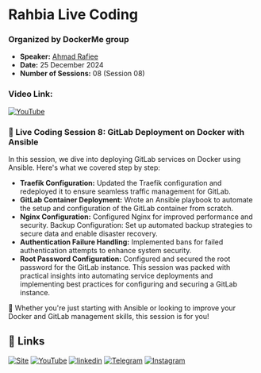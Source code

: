 
# Rahbia Live Coding
### Organized by DockerMe group
  - **Speaker:** [Ahmad Rafiee](https://www.linkedin.com/in/ahmad-rafiee)
  - **Date:** 25 December 2024
  - **Number of Sessions:** 08 (Session 08)

### Video Link:
[![YouTube](http://i.ytimg.com/vi/6oex6LLA10A/hqdefault.jpg)](https://www.youtube.com/live/6oex6LLA10A)

### 🔴 Live Coding Session 8: GitLab Deployment on Docker with Ansible
In this session, we dive into deploying GitLab services on Docker using Ansible. Here's what we covered step by step:

  - **Traefik Configuration:** Updated the Traefik configuration and redeployed it to ensure seamless traffic management for GitLab.
  - **GitLab Container Deployment:** Wrote an Ansible playbook to automate the setup and configuration of the GitLab container from scratch.
  - **Nginx Configuration:** Configured Nginx for improved performance and security.
Backup Configuration: Set up automated backup strategies to secure data and enable disaster recovery.
  - **Authentication Failure Handling:** Implemented bans for failed authentication attempts to enhance system security.
  - **Root Password Configuration:** Configured and secured the root password for the GitLab instance.
This session was packed with practical insights into automating service deployments and implementing best practices for configuring and securing a GitLab instance.

📖 Whether you're just starting with Ansible or looking to improve your Docker and GitLab management skills, this session is for you!


## 🔗 Links
[![Site](https://img.shields.io/badge/Dockerme.ir-0A66C2?style=for-the-badge&logo=docker&logoColor=white)](https://dockerme.ir/)
[![YouTube](https://img.shields.io/badge/youtube-FF0000?style=for-the-badge&logo=youtube&logoColor=white)](https://youtube.com/@dockerme)
[![linkedin](https://img.shields.io/badge/linkedin-0A66C2?style=for-the-badge&logo=linkedin&logoColor=white)](https://www.linkedin.com/in/ahmad-rafiee/)
[![Telegram](https://img.shields.io/badge/telegram-0A66C2?style=for-the-badge&logo=telegram&logoColor=white)](https://t.me/dockerme)
[![Instagram](https://img.shields.io/badge/instagram-FF0000?style=for-the-badge&logo=instagram&logoColor=white)](https://instagram.com/dockerme)